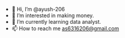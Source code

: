 - 👋 Hi, I’m @ayush-206
- 👀 I’m interested in making money.
- 🌱 I’m currently learning data analyst.
- 📫 How to reach me as6316206@gmail.com

<!---
ayush-206/ayush-206 is a ✨ special ✨ repository because its `README.md` (this file) appears on your GitHub profile.
You can click the Preview link to take a look at your changes.
--->
